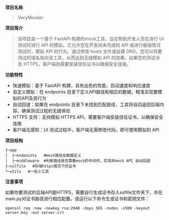 **项目名称**
> VeryMocker

**项目简介**

> 该项目是一个基于 FastAPI 构建的mock工具，旨在帮助开发人员在进行 UI 测试时进行 API 的模拟。它允许您在开发尚未完成的 API 或进行极端情况测试时，模拟 API 的行为。通过修改 hosts 文件或自建 DNS，您可以将要测试的域名指向该工具，从而达到无缝模拟 API 的效果。如果您的测试涉及 HTTPS，客户端则需要安装信任证书以确保安全连接。


**功能特性**
* 快速模拟：基于 FastAPI 构建，具有出色的性能、启动速度和响应速度
* 自定义模拟：在 endpoints 目录下定义API路径和相应的数据，精准实现要模拟的API及其行为
* 自动回退：如果在 endpoints 目录下未找到匹配路径，工具将自动返回后端内容，确保测试过程的无缝体验
* HTTPS 支持：支持模拟 HTTPS API，需要客户端安装信任证书，以确保安全连接
* 客户端无感知：UI 测试过程中，客户端无需修改代码，即可使用模拟的 API

**项目结构**
```
├─app
│  ├─endpoints   #mock路径及数据定义
│  ├─middleware  #判断路径是否需要mock的中间件，实现非mock API 自动回退
├─sslfile   #存储https情况下的证书
└─utils   #一些小工具
```

**注意事项**

如果你要测试的后端API是HTTPS，需要自行生成证书存入sslfile文件夹下，并在main.py对证书路径进行相应配置。请运行以下命令生成证书和密钥文件：

```
openssl req -new -newkey rsa:2048 -days 365 -nodes -x509 -keyout server.key -out server.crt
```